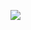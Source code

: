 ![](https://user-images.githubusercontent.com/1329837/44645144-88bc2e00-aa11-11e8-9e2d-a82f4863e2b0.png)
